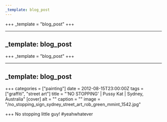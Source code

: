 ```yaml
---
_template: blog_post
---
```












+++
_template = "blog_post"
+++

---
_template: blog_post
---



+++
_template = "blog_post"
+++

---
_template: blog_post
---

+++
categories = ["painting"]
date = 2012-08-15T23:00:00Z
tags = ["graffiti", "street art"]
title = "'NO STOPPING' | Pussy Kat | Sydney, Australia"
[cover]
alt = ""
caption = ""
image = "/no_stopping_sign_sydney_street_art_rob_green_mmint_1542.jpg"

+++
No stopping little guy! #yeahwhatever
